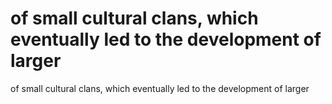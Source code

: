 # of small cultural clans, which eventually led to the development of larger

of small cultural clans, which eventually led to the development of larger